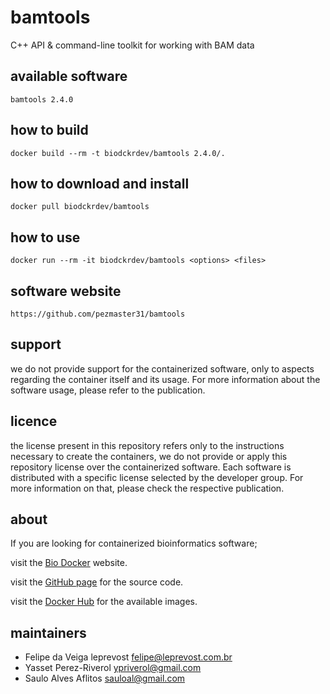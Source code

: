 bamtools
=====
C++ API & command-line toolkit for working with BAM data


available software
--------
`bamtools 2.4.0`


how to build
------------
`docker build --rm -t biodckrdev/bamtools 2.4.0/.`


how to download and install
---------------------------
`docker pull biodckrdev/bamtools`


how to use
------------
`docker run --rm -it biodckrdev/bamtools <options> <files>`


software website
----------------
`https://github.com/pezmaster31/bamtools`


support
-------
we do not provide support for the containerized software, only to aspects regarding the container itself
and its usage. For more information about the software usage, please refer to the publication.


licence
-------
the license present in this repository refers only to the instructions necessary to create the containers, we do not provide or apply this repository license over the containerized software. Each software is distributed with a specific license selected by the developer group. For more information on that, please check the respective publication.


about
-----
If you are looking for containerized bioinformatics software;

visit the [Bio Docker](http://biodocker.github.io "Bio Docker") website.

visit the [GitHub page](https://github.com/BioDocker/) for the source code.

visit the [Docker Hub](https://registry.hub.docker.com/repos/biodckr/) for the available images.


maintainers
-----------
* Felipe da Veiga leprevost <felipe@leprevost.com.br>
* Yasset Perez-Riverol <ypriverol@gmail.com>
* Saulo Alves Aflitos <sauloal@gmail.com>
